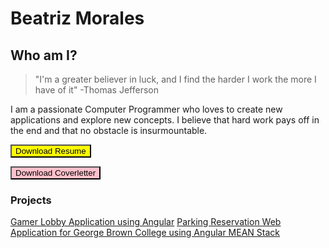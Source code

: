 # Beatriz Morales 

## Who am I?

>"I'm a greater believer in luck, and I find the harder I work
>the more I have of it" -Thomas Jefferson

I am a passionate Computer Programmer who loves to create new applications and explore new concepts. I believe that hard work pays off
in the end and that no obstacle is insurmountable.


<form method="get" action="Beatriz-Morales-Resume.docx">
   <button type="submit" style="background-color:yellow">Download Resume</button>
</form>
<form method="get" action="Beatriz-Morales-Coverletter.docx">
   <button type="submit" style="background-color:pink">Download Coverletter</button>
   
   <h3>Projects</h3>
  <div class="container portfolio-work-container">
   <div class="row">
      <div data-toggle="modal" onclick="$("html").css("overflow","hidden"); href="https://github.com/beatriz2889/angular-project" class="col-md-4 box" style="visibility:visible;"></div>
   
   
   <a href="https://github.com/beatriz2889/angular-project">Gamer Lobby Application using Angular</a>
   <a href="https://github.com/beatriz2889/gbc-parking-app">Parking Reservation Web Application for George Brown College using Angular MEAN Stack</a>
   

